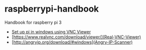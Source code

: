 # raspberrypi-handbook
Handbook for raspberry pi 3  
   - [Set up pi in windows using VNC Viewer](https://youtu.be/NUHRhNB67F4)
   - [https://www.realvnc.com/download/viewer/](Real-VNC-Viewer)
   - [http://angryip.org/download/#windows](Angry-IP-Scanner)
